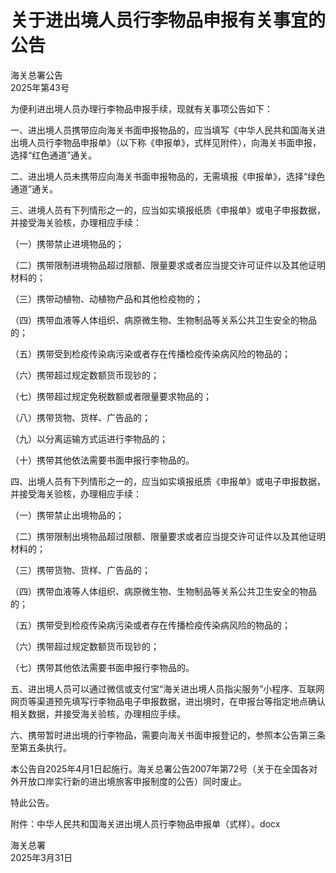 # 关于进出境人员行李物品申报有关事宜的公告  
海关总署公告  
2025年第43号  

为便利进出境人员办理行李物品申报手续，现就有关事项公告如下：  

一、进出境人员携带应向海关书面申报物品的，应当填写《中华人民共和国海关进出境人员行李物品申报单》（以下称《申报单》，式样见附件），向海关书面申报，选择“红色通道”通关。  

二、进出境人员未携带应向海关书面申报物品的，无需填报《申报单》，选择“绿色通道”通关。  

三、进境人员有下列情形之一的，应当如实填报纸质《申报单》或电子申报数据，并接受海关验核，办理相应手续：  

（一）携带禁止进境物品的；  

（二）携带限制进境物品超过限额、限量要求或者应当提交许可证件以及其他证明材料的；  

（三）携带动植物、动植物产品和其他检疫物的；  

（四）携带血液等人体组织、病原微生物、生物制品等关系公共卫生安全的物品的；  

（五）携带受到检疫传染病污染或者存在传播检疫传染病风险的物品的；  

（六）携带超过规定数额货币现钞的；  

（七）携带超过规定免税数额或者限量要求物品的；  

（八）携带货物、货样、广告品的；  

（九）以分离运输方式运进行李物品的；  

（十）携带其他依法需要书面申报行李物品的。  

四、出境人员有下列情形之一的，应当如实填报纸质《申报单》或电子申报数据，并接受海关验核，办理相应手续：  

（一）携带禁止出境物品的；  

（二）携带限制出境物品超过限额、限量要求或者应当提交许可证件以及其他证明材料的；  

（三）携带货物、货样、广告品的；  

（四）携带血液等人体组织、病原微生物、生物制品等关系公共卫生安全的物品的；  

（五）携带受到检疫传染病污染或者存在传播检疫传染病风险的物品的；  

（六）携带超过规定数额货币现钞的；  

（七）携带其他依法需要书面申报行李物品的。  

五、进出境人员可以通过微信或支付宝“海关进出境人员指尖服务”小程序、互联网网页等渠道预先填写行李物品电子申报数据，进出境时，在申报台等指定地点确认相关数据，并接受海关验核，办理相应手续。  

六、携带暂时进出境的行李物品，需要向海关书面申报登记的，参照本公告第三条至第五条执行。  

本公告自2025年4月1日起施行。海关总署公告2007年第72号（关于在全国各对外开放口岸实行新的进出境旅客申报制度的公告）同时废止。  

特此公告。  

附件：中华人民共和国海关进出境人员行李物品申报单（式样）。docx  

海关总署  
2025年3月31日  
<!-- Last processed: 2025-07-22 03:44:30 -->
